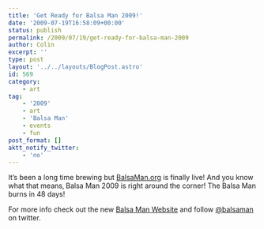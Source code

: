 ```yaml
---
title: 'Get Ready for Balsa Man 2009!'
date: '2009-07-19T16:58:09+00:00'
status: publish
permalink: /2009/07/19/get-ready-for-balsa-man-2009
author: Colin
excerpt: ''
type: post
layout: '../../layouts/BlogPost.astro'
id: 569
category:
    - art
tag:
    - '2009'
    - art
    - 'Balsa Man'
    - events
    - fun
post_format: []
aktt_notify_twitter:
    - 'no'
---
```

It’s been a long time brewing but [BalsaMan.org](https://balsaman.org) is finally live! And you know what that means‚ Balsa Man 2009 is right around the corner! The Balsa Man burns in 48 days!

For more info check out the new [Balsa Man Website](https://balsaman.org) and follow [@balsaman](https://twitter.com/balsaman) on twitter.